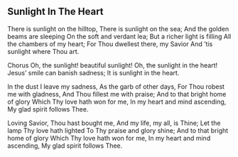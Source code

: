 ## Sunlight In The Heart

There is sunlight on the hilltop,
There is sunlight on the sea;
And the golden beams are sleeping
On the soft and verdant lea;
But a richer light is filling
All the chambers of my heart;
For Thou dwellest there, my Savior
And ’tis sunlight where Thou art. 

Chorus
Oh, the sunlight! beautiful sunlight!
Oh, the sunlight in the heart!
Jesus’ smile can banish sadness;
It is sunlight in the heart. 

In the dust I leave my sadness,
As the garb of other days,
For Thou robest me with gladness,
And Thou fillest me with praise;
And to that bright home of glory
Which Thy love hath won for me,
In my heart and mind ascending,
My glad spirit follows Thee.

Loving Savior, Thou hast bought me,
And my life, my all, is Thine;
Let the lamp Thy love hath lighted
To Thy praise and glory shine;
And to that bright home of glory
Which Thy love hath won for me,
In my heart and mind ascending,
My glad spirit follows Thee.
